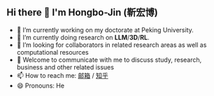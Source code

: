 ## Hi there 👋 I'm Hongbo-Jin (靳宏博)


- 🔭 I’m currently working on my doctorate at Peking University.
- 🌱 I’m currently doing research on **LLM**/**3D**/**RL**. 
- 🤔 I’m looking for collaborators in related research areas as well as computational resources
- 💬 Welcome to communicate with me to discuss study, research, business and other related issues
- 📫 How to reach me: [邮箱](jhb_pku@163.com) / [知乎](https://www.zhihu.com/people/o2lqwb)
- 😄 Pronouns: He

